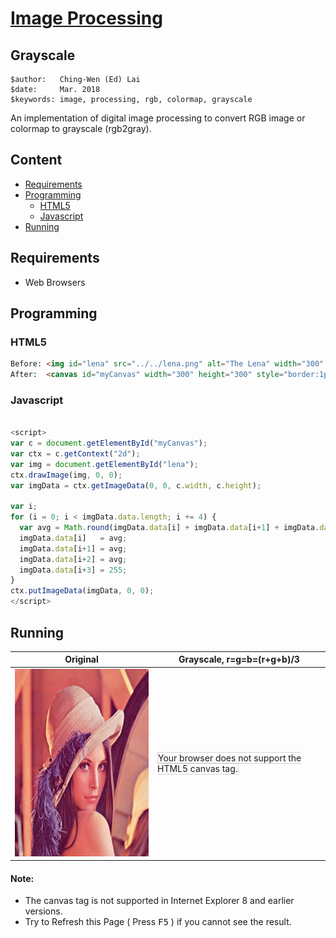 # [Image Processing](../../)

## Grayscale

```
$author:   Ching-Wen (Ed) Lai           
$date:     Mar. 2018
$keywords: image, processing, rgb, colormap, grayscale
```

An implementation of digital image processing to convert RGB image or colormap to grayscale (rgb2gray).

## Content

* [Requirements](#requirements)
* [Programming](#programming)
  * [HTML5](#html5)
  * [Javascript](#javascript)
* [Running](#running)

## Requirements

- Web Browsers

## Programming

### HTML5

```html
Before: <img id="lena" src="../../lena.png" alt="The Lena" width="300" height="300">
After:  <canvas id="myCanvas" width="300" height="300" style="border:1px solid #d3d3d3;"> </canvas>
```

### Javascript

```javascript

<script>
var c = document.getElementById("myCanvas");
var ctx = c.getContext("2d");
var img = document.getElementById("lena");
ctx.drawImage(img, 0, 0);
var imgData = ctx.getImageData(0, 0, c.width, c.height);

var i;
for (i = 0; i < imgData.data.length; i += 4) {
  var avg = Math.round(imgData.data[i] + imgData.data[i+1] + imgData.data[i+2]) / 3;
  imgData.data[i]   = avg;
  imgData.data[i+1] = avg;
  imgData.data[i+2] = avg;
  imgData.data[i+3] = 255;
}
ctx.putImageData(imgData, 0, 0);
</script>

```

## Running

| Original | Grayscale, r=g=b=(r+g+b)/3 |
|----------|----------------------------|
| <img id="lena" src="../../lena.png" alt="The Lena" width="300" height="300"> | <canvas id="myCanvas" width="300" height="300" style="border:1px solid #d3d3d3;"> Your browser does not support the HTML5 canvas tag.</canvas> |


<script type="text/JavaScript">
document.getElementById("lena").onload = function() {
  var c = document.getElementById("myCanvas");
  var ctx = c.getContext("2d");
  var img = document.getElementById("lena");
  ctx.drawImage(img, 0, 0);
  var imgData = ctx.getImageData(0, 0, c.width, c.height);
  // invert colors
  var i;
  for (i = 0; i < imgData.data.length; i += 4) {
    // 0.299r+0.587g+0.114b
    //var avg = Math.round(imgData.data[i]*0.299+imgData.data[i+1]*0.587+imgData.data[i+2]*0.114);
    var avg = Math.round(imgData.data[i]+imgData.data[i+1]+imgData.data[i+2])/3;

    imgData.data[i]   = avg;
    imgData.data[i+1] = avg;
    imgData.data[i+2] = avg;
    imgData.data[i+3] = 255;
  }
  ctx.putImageData(imgData, 0, 0);
};
</script>

#### Note:
- The canvas tag is not supported in Internet Explorer 8 and earlier versions.
- Try to Refresh this Page ( Press <kbd>F5</kbd> ) if you cannot see the result.

